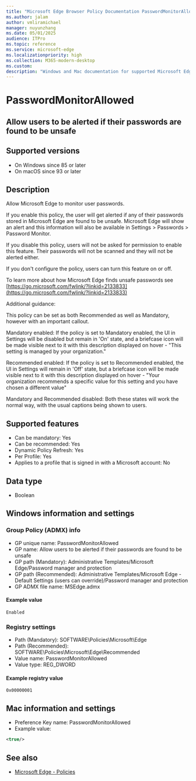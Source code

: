 ```yaml
---
title: "Microsoft Edge Browser Policy Documentation PasswordMonitorAllowed"
ms.author: jalam
author: vmliramichael
manager: nuyunzhang
ms.date: 05/01/2025
audience: ITPro
ms.topic: reference
ms.service: microsoft-edge
ms.localizationpriority: high
ms.collection: M365-modern-desktop
ms.custom:
description: "Windows and Mac documentation for supported Microsoft Edge Browser policy: Allow users to be alerted if their passwords are found to be unsafe"
---
```


<!--THIS FILE IS AUTOMATICALLY GENERATED. MANUAL CHANGES WILL BE OVERWRITTEN.-->
<!--Please contact the Microsoft Edge Manageability team with any questions.-->

# PasswordMonitorAllowed

## Allow users to be alerted if their passwords are found to be unsafe


## Supported versions

- On Windows since 85 or later
- On macOS since 93 or later

## Description

Allow Microsoft Edge to monitor user passwords.

If you enable this policy, the user will get alerted if any of their passwords stored in Microsoft Edge are found to be unsafe. Microsoft Edge will show an alert and this information will also be available in Settings &gt; Passwords &gt; Password Monitor.

If you disable this policy, users will not be asked for permission to enable this feature. Their passwords will not be scanned and they will not be alerted either.

If you don't configure the policy, users can turn this feature on or off.

To learn more about how Microsoft Edge finds unsafe passwords see [https://go.microsoft.com/fwlink/?linkid=2133833](https://go.microsoft.com/fwlink/?linkid=2133833)

Additional guidance:

This policy can be set as both Recommended as well as Mandatory, however with an important callout.

Mandatory enabled: If the policy is set to Mandatory enabled, the UI in Settings will be disabled but remain in 'On' state, and a briefcase icon will be made visible next to it with this description displayed on hover - "This setting is managed by your organization."

Recommended enabled: If the policy is set to Recommended enabled, the UI in Settings will remain in 'Off' state, but a briefcase icon will be made visible next to it with this description displayed on hover - "Your organization recommends a specific value for this setting and you have chosen a different value"

Mandatory and Recommended disabled: Both these states will work the normal way, with the usual captions being shown to users.

## Supported features

- Can be mandatory: Yes
- Can be recommended: Yes
- Dynamic Policy Refresh: Yes
- Per Profile: Yes
- Applies to a profile that is signed in with a Microsoft account: No

## Data type

- Boolean

## Windows information and settings

### Group Policy (ADMX) info

- GP unique name: PasswordMonitorAllowed
- GP name: Allow users to be alerted if their passwords are found to be unsafe
- GP path (Mandatory): Administrative Templates/Microsoft Edge/Password manager and protection
- GP path (Recommended): Administrative Templates/Microsoft Edge - Default Settings (users can override)/Password manager and protection
- GP ADMX file name: MSEdge.admx

#### Example value

```
Enabled
```

### Registry settings

- Path (Mandatory): SOFTWARE\Policies\Microsoft\Edge
- Path (Recommended): SOFTWARE\Policies\Microsoft\Edge\Recommended
- Value name: PasswordMonitorAllowed
- Value type: REG_DWORD

#### Example registry value

```
0x00000001
```


## Mac information and settings

- Preference Key name: PasswordMonitorAllowed
- Example value:

```xml
<true/>
```

## See also
- [Microsoft Edge - Policies](../microsoft-edge-policies.md)
